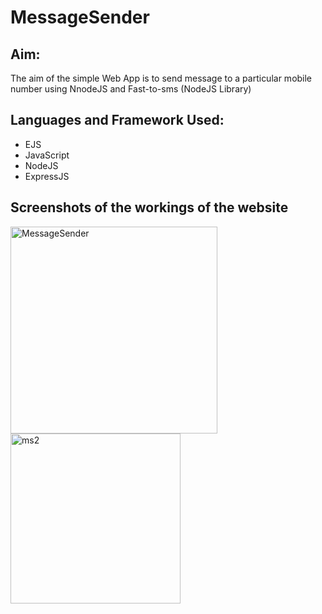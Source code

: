# MessageSender
## Aim:
The aim of the simple Web App is to send message to a particular mobile number using NnodeJS and Fast-to-sms (NodeJS Library)

## Languages and Framework Used:
- EJS
- JavaScript
- NodeJS
- ExpressJS

## Screenshots of the workings of the website

<img width="331" alt="MessageSender" src="https://user-images.githubusercontent.com/60184336/124174943-9734c900-daca-11eb-930e-80b261bb3d5f.PNG">

<img width="272" alt="ms2" src="https://user-images.githubusercontent.com/60184336/124175124-d400c000-daca-11eb-9c5b-949136166a3e.PNG">





